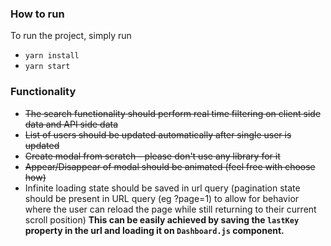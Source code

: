 ### How to run

To run the project, simply run

* `yarn install`
* `yarn start`

### Functionality

- ~~The search functionality should perform real time filtering on client side data and API side data~~
- ~~List of users should be updated automatically after single user is updated~~
- ~~Create modal from scratch - please don't use any library for it~~
- ~~Appear/Disappear of modal should be animated (feel free with choose how)~~
- Infinite loading state should be saved in url query (pagination state should be present in URL query (eg ?page=1) to allow for behavior where the user can reload the page while still returning to their current scroll position)
__**This can be easily achieved by saving the `lastKey` property in the url and loading it on `Dashboard.js` component.**__

